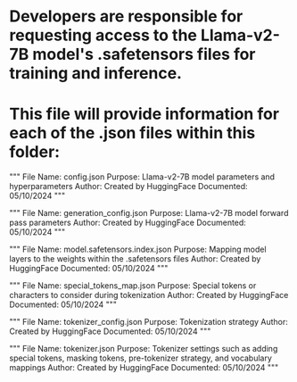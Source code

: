 # Developers are responsible for requesting access to the Llama-v2-7B model's .safetensors files for training and inference.
# This file will provide information for each of the .json files within this folder:
"""
File Name: config.json
Purpose: Llama-v2-7B  model parameters and hyperparameters
Author: Created by HuggingFace
Documented: 05/10/2024
"""

"""
File Name: generation_config.json
Purpose: Llama-v2-7B model forward pass parameters
Author: Created by HuggingFace
Documented: 05/10/2024
"""

"""
File Name: model.safetensors.index.json
Purpose: Mapping model layers to the weights within the .safetensors files
Author: Created by HuggingFace
Documented: 05/10/2024
"""

"""
File Name: special_tokens_map.json
Purpose: Special tokens or characters to consider during tokenization
Author: Created by HuggingFace
Documented: 05/10/2024
"""

"""
File Name: tokenizer_config.json
Purpose: Tokenization strategy
Author: Created by HuggingFace
Documented: 05/10/2024
"""

"""
File Name: tokenizer.json
Purpose: Tokenizer settings such as adding special tokens, masking tokens, pre-tokenizer strategy, and vocabulary mappings
Author: Created by HuggingFace
Documented: 05/10/2024
"""